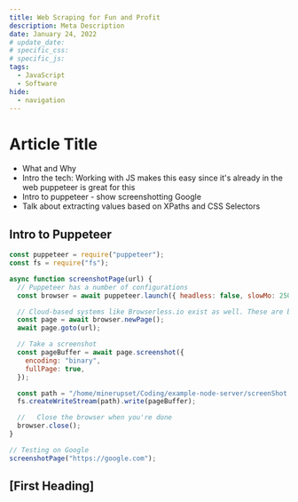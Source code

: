 ```yaml
---
title: Web Scraping for Fun and Profit
description: Meta Description
date: January 24, 2022
# update_date:
# specific_css:
# specific_js:
tags:
  - JavaScript
  - Software
hide:
  - navigation
---
```


# Article Title

- What and Why
- Intro the tech: Working with JS makes this easy since it's already in the web puppeteer is great for this
- Intro to puppeteer - show screenshotting Google
- Talk about extracting values based on XPaths and CSS Selectors

## Intro to Puppeteer

```js title='index.js'
const puppeteer = require("puppeteer");
const fs = require("fs");

async function screenshotPage(url) {
  // Puppeteer has a number of configurations
  const browser = await puppeteer.launch({ headless: false, slowMo: 250 });

  // Cloud-based systems like Browserless.io exist as well. These are best if you're using a Raspberry Pi or something lightweight
  const page = await browser.newPage();
  await page.goto(url);

  // Take a screenshot
  const pageBuffer = await page.screenshot({
    encoding: "binary",
    fullPage: true,
  });

  const path = "/home/minerupset/Coding/example-node-server/screenShot.png";
  fs.createWriteStream(path).write(pageBuffer);

  //   Close the browser when you're done
  browser.close();
}

// Testing on Google
screenshotPage("https://google.com");
```

## [First Heading]

[^1]:
